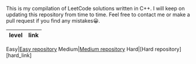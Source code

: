 This is my compilation of LeetCode solutions written in C++.
I will keep on updating this repository from time to time.
Feel free to contact me or make a pull request if you find any mistakes😀.

level | link|
:---:|:----:|

Easy|[Easy repository][easy_link]
Medium|[Medium repository][medium_link]
Hard|[Hard repository][hard_link]


[easy_link]:https://github.com/Ryanshyu/LeetCode/blob/main/1.Easy/README.md
[medium_link]:
][hard_link]:



